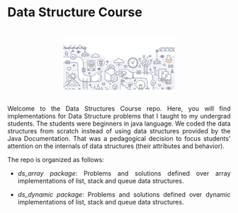 # Data Structure Course

<br/>
<div align="center">                                                             
  <img height="50%" width="50%" src="./dslogo.png" alt="Data Structures Logo">
</div>  
<br/>

<section>
<div align="justify">
  
Welcome to the Data Structures Course repo. Here, you will find implementations for Data Structure problems that I taught to my undergrad students. The students were beginners in java language. We coded the data structures from scratch instead of using data structures provided by the Java Documentation. That was a pedagogical decision to focus students' attention on the internals of data structures (their attributes and behavior).

The repo is organized as follows:
  
* _ds_array package_: Problems and solutions defined over array implementations of list, stack and queue data structures.

* _ds_dynamic package_: Problems and solutions defined over dynamic implementations of list, stack and queue data structures.

<div>
</section>
